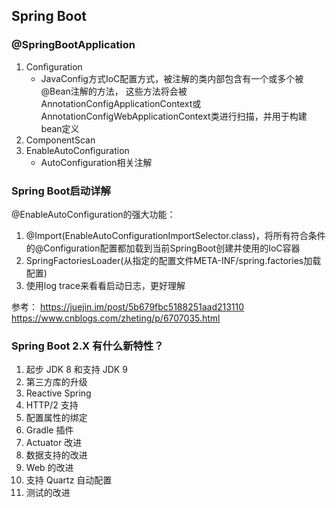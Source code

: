 ## Spring Boot
### @SpringBootApplication
1. Configuration
	- JavaConfig方式IoC配置方式，被注解的类内部包含有一个或多个被@Bean注解的方法，
	这些方法将会被AnnotationConfigApplicationContext或AnnotationConfigWebApplicationContext类进行扫描，并用于构建bean定义
2. ComponentScan
3. EnableAutoConfiguration
	- AutoConfiguration相关注解

### Spring Boot启动详解
@EnableAutoConfiguration的强大功能：
1. @Import(EnableAutoConfigurationImportSelector.class)，将所有符合条件的@Configuration配置都加载到当前SpringBoot创建并使用的IoC容器
2. SpringFactoriesLoader(从指定的配置文件META-INF/spring.factories加载配置)
3. 使用log trace来看看启动日志，更好理解

参考：
https://juejin.im/post/5b679fbc5188251aad213110
https://www.cnblogs.com/zheting/p/6707035.html


### Spring Boot 2.X 有什么新特性？
1. 起步 JDK 8 和支持 JDK 9
2. 第三方库的升级
3. Reactive Spring
4. HTTP/2 支持
5. 配置属性的绑定
6. Gradle 插件
7. Actuator 改进
8. 数据支持的改进
9. Web 的改进
10. 支持 Quartz 自动配置
11. 测试的改进

